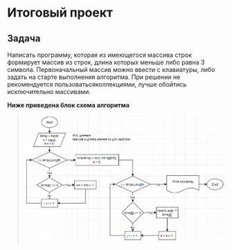 # Итоговый проект
## Задача
Написать программу, которая из имеющегося массива строк формирует массив из строк, длина которых меньше либо равна 3 символа. Первоначальный массив можно ввести с клавиатуры, либо задать на старте выполнения алгоритма. При решении не рекомендуется пользоватьсяколлекциями, лучше обойтись исключительно массивами.

**Ниже приведена блок схема алгоритма**
>![Алгоритм решения задачи](finalProjectAlg.png)
